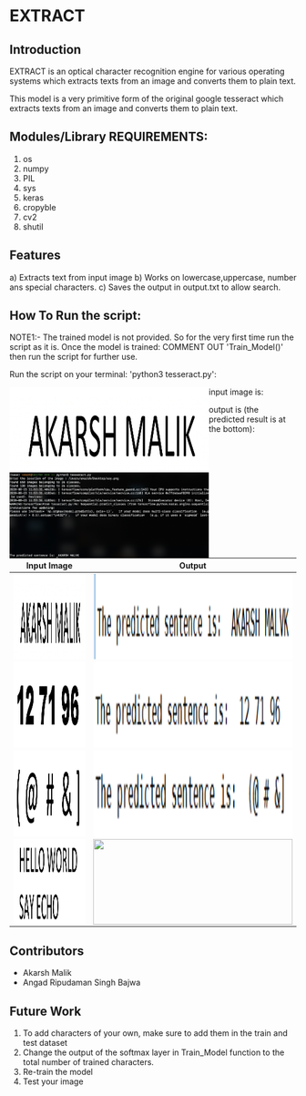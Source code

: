 # EXTRACT

## Introduction

EXTRACT is an optical character recognition engine for various operating systems which extracts texts from an image and converts them to plain text.

This model is a very primitive form of the original google tesseract which extracts texts from an image and converts them to plain text.

## Modules/Library REQUIREMENTS:

  1) os
  2) numpy
  3) PIL
  4) sys
  5) keras
  6) cropyble
  7) cv2
  8) shutil
  
## Features
 
a)  Extracts text from input image
b) Works on lowercase,uppercase, number ans special characters.
c) Saves the output in output.txt to allow search.

## How To Run the script:

NOTE1:- The trained model is not provided. So for the very first time run the script as it is. Once the model is trained:
                                          COMMENT OUT 'Train_Model()' then run the script for further use.
                                          


Run the script on your terminal: 'python3 tesseract.py':

input image is:
<img align="left" width="350" height="150" src=sentences/say.png>

output is (the predicted result is at the bottom):
<img align="left" width="350" height="150" src=sentences/terminal_output2.png>




| Input Image |  Output |
| ------------- | ------------- |
| <img align="left" width="350" height="150" src=sentences/say.png> | <img align="left" width="350" height="150" src=sentences/say_output.png> |
| <img align="left" width="350" height="150" src=sentences/ex5.png> | <img align="left" width="350" height="150" src=sentences/ex5_output.png> |
| <img align="left" width="350" height="150" src=sentences/ex7.png> | <img align="left" width="350" height="150" src=sentences/ex7_output.png> |
| <img align="left" width="350" height="150" src=sentences/say3.png>  |<img align="left" width="350" height="150" src=sentences/terminal_ouput.png> |







## Contributors

- Akarsh Malik
- Angad Ripudaman Singh Bajwa

## Future Work

1)  To add characters of your own, make sure to add them in the train and test dataset
2) Change the output of the softmax layer in Train_Model function to the total number of trained characters.
2) Re-train the model
3) Test your image

